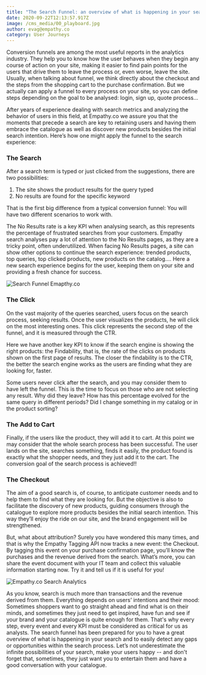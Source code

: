 ```yaml
---
title: "The Search Funnel: an overview of what is happening in your search"
date: 2020-09-22T12:13:57.917Z
image: /cms_media/00_playboard.jpg
author: evag@empathy.co
category: User Journeys
---
```

Conversion funnels are among the most useful reports in the analytics industry. They help you to know how the user behaves when they begin any course of action on your site, making it easier to find pain points for the users that drive them to leave the process or, even worse, leave the site. Usually, when talking about funnel, we think directly about the checkout and the steps from the shopping cart to the purchase confirmation. But we actually can apply a funnel to every process on your site, so you can define steps depending on the goal to be analysed: login, sign up, quote process...

After years of experience dealing with search metrics and analyzing the behavior of users in this field, at Empathy.co we assure you that the moments that precede a search are key to retaining users and having them embrace the catalogue as well as discover new products besides the initial search intention. Here’s how one might apply the funnel to the search experience:

### The Search

After a search term is typed or just clicked from the suggestions, there are two possibilities: 

1. The site shows the product results for the query typed
2. No results are found for the specific keyword

That is the first big difference from a typical conversion funnel: You will have two different scenarios to work with. 

The No Results rate is a key KPI when analysing search, as this represents the percentage of frustrated searches from your customers. Empathy search analyses pay a lot of attention to the No Results pages, as they are a tricky point, often underutilized.  When facing No Results pages, a site can show other options to continue the search experience: trended products, top queries, top clicked products, new products on the catalog.... Here a new search experience begins for the user, keeping them on your site and providing a fresh chance for success. 

![Search Funnel Emapthy.co](/cms_media/00_playboard.jpg)

### The Click

On the vast majority of the queries searched, users focus on the search process, seeking results. Once the user visualizes the products, he will click on the most interesting ones. This click represents the second step of the funnel, and it is measured through the CTR. 

Here we have another key KPI to know if the search engine is showing the right products: the Findability, that is, the rate of the clicks on products shown on the first page of results. The closer the findability is to the CTR, the better the search engine works as the users are finding what they are looking for, faster.

Some users never click after the search, and you may consider them to have left the funnel. This is the time to focus on those who are not selecting any result. Why did they leave? How has this percentage evolved for the same query in different periods? Did I change something in my catalog or in the product sorting? 

### The Add to Cart

Finally, if the users like the product, they will add it to cart. At this point we may consider that the whole search process has been successful. The user lands on the site, searches something, finds it easily, the product found is exactly what the shopper needs, and they just add it to the cart. The conversion goal of the search process is achieved!!

### The Checkout

The aim of a good search is, of course, to anticipate customer needs and to help them to find what they are looking for. But the objective is also to facilitate the discovery of new products, guiding consumers through the catalogue to explore more products besides the initial search intention. This way they’ll enjoy the ride on our site, and the brand engagement will be strengthened. 

But, what about attribution?  Surely you have wondered this many times, and that is why the Empathy Tagging API now tracks a new event: the Checkout. By tagging this event on your purchase confirmation page, you’ll know the purchases and the revenue derived from the search. What’s more, you can share the event document with your IT team and collect this valuable information starting now. Try it and tell us if it is useful for you!

![Empathy.co Search Analytics ](/cms_media/playboard.jpg)

As you know, search is much more than transactions and the revenue derived from them. Everything depends on users’ intentions and their mood: Sometimes shoppers want to go straight ahead and find what is on their minds, and sometimes they just need to get inspired, have fun and see if your brand and your catalogue is quite enough for them. That's why every step, every event and every KPI must be considered as critical for us as analysts. The search funnel has been prepared for you to have a great overview of what is happening in your search and to easily detect any gaps or opportunities within the search process. Let’s not underestimate the infinite possibilities of your search, make your users happy -- and don't forget that, sometimes, they just want you to entertain them and have a good conversation with your catalogue.